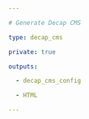 ```yaml
---

# Generate Decap CMS

type: decap_cms

private: true

outputs:

  - decap_cms_config

  - HTML

---
```

